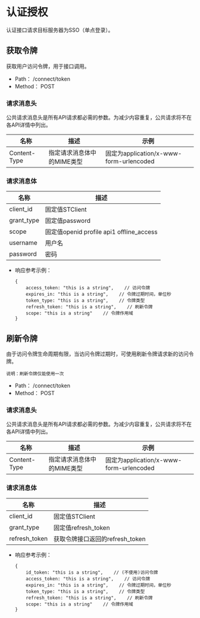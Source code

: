 # 认证授权
认证接口请求目标服务器为SSO（单点登录）。

## 获取令牌
获取用户访问令牌，用于接口调用。

- Path： /connect/token
- Method： POST

### 请求消息头

公共请求消息头是所有API请求都必需的参数。为减少内容重复，公共请求将不在各API详情中列出。

|名称	|描述	|示例   |
| ----------- | ----------- | ----------- | 
Content-Type	|指定请求消息体中的MIME类型	|固定为application/x-www-form-urlencoded |

### 请求消息体

|名称	|描述	|
| ----------- | ----------- |
|client_id	|固定值STClient	|
|grant_type	|固定值password	|
|scope	|固定值openid profile api1 offline_access|
|username	|用户名	|
|password	|密码	|


- 响应参考示例：
    ```
    {
        access_token: "this is a string",    // 访问令牌
        expires_in: "this is a string",    // 令牌过期时间，单位秒
        token_type: "this is a string",    // 令牌类型
        refresh_token: "this is a string",    // 刷新令牌
        scope: "this is a string"    // 令牌作用域
    }
    ```

## 刷新令牌
由于访问令牌生命周期有限，当访问令牌过期时，可使用刷新令牌请求新的访问令牌。

`说明：刷新令牌仅能使用一次`

- Path： /connect/token
- Method： POST

### 请求消息头

公共请求消息头是所有API请求都必需的参数。为减少内容重复，公共请求将不在各API详情中列出。

|名称	|描述	|示例   |
| ----------- | ----------- | ----------- | 
Content-Type	|指定请求消息体中的MIME类型	|固定为application/x-www-form-urlencoded|

### 请求消息体

|名称	|描述	|
| ----------- | ----------- |
client_id	|固定值STClient	|
grant_type	|固定值refresh_token	|
refresh_token	|获取令牌接口返回的refresh_token	|


- 响应参考示例：
    ```
    {
        id_token: "this is a string",    // (不使用)访问令牌
        access_token: "this is a string",    // 访问令牌
        expires_in: "this is a string",    // 令牌过期时间，单位秒
        token_type: "this is a string",    // 令牌类型
        refresh_token: "this is a string",    // 刷新令牌
        scope: "this is a string"    // 令牌作用域
    }
    ```